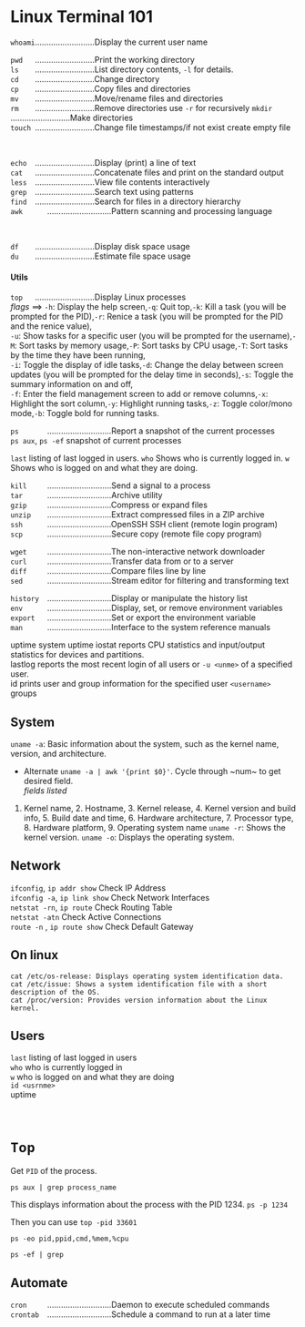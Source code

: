# Linux Terminal 101  

`whoami`..........................Display the current user name  

`pwd   `..........................Print the working directory  
`ls    `..........................List directory contents, `-l` for details.   
`cd    `..........................Change directory  
`cp    `..........................Copy files and directories  
`mv    `..........................Move/rename files and directories  
`rm    `..........................Remove directories  use `-r` for recursively
`mkdir `..........................Make directories  
`touch `..........................Change file timestamps/if not exist create empty file  

<br>   

`echo  `..........................Display (print) a line of text  
`cat   `..........................Concatenate files and print on the standard output  
`less  `..........................View file contents interactively  
`grep  `..........................Search text using patterns  
`find  `..........................Search for files in a directory hierarchy  
`awk      `............................Pattern scanning and processing language  

<br>

`df    `..........................Display disk space usage  
`du    `..........................Estimate file space usage  

#### Utils
`top   `..........................Display Linux processes    
    *flags* ==>
    `-h`: Display the help screen,`-q`: Quit top,`-k`: Kill a task (you will be prompted for the PID),`-r`: Renice a task (you will be prompted for the PID and the renice value),  
    `-u`: Show tasks for a specific user (you will be prompted for the username),`-M`: Sort tasks by memory usage,`-P`: Sort tasks by CPU usage,`-T`: Sort tasks by the time they have been running,  
    `-i`: Toggle the display of idle tasks,`-d`: Change the delay between screen updates (you will be prompted for the delay time in seconds),`-s`: Toggle the summary information on and off,  
    `-f`: Enter the field management screen to add or remove columns,`-x`: Highlight the sort column,`-y`: Highlight running tasks,`-z`: Toggle color/mono mode,`-b`: Toggle bold for running tasks.  


`ps       `............................Report a snapshot of the current processes  
`ps aux`, `ps -ef` snapshot of current processes  


`last` listing of last logged in users.
`who`  Shows who is currently logged in.
`w`    Shows who is logged on and what they are doing.  



`kill     `............................Send a signal to a process  
`tar      `............................Archive utility  
`gzip     `............................Compress or expand files  
`unzip    `............................Extract compressed files in a ZIP archive  
`ssh      `............................OpenSSH SSH client (remote login program)  
`scp      `............................Secure copy (remote file copy program)  

`wget     `............................The non-interactive network downloader  
`curl     `............................Transfer data from or to a server  
`diff     `............................Compare files line by line  
`sed      `............................Stream editor for filtering and transforming text  

`history  `............................Display or manipulate the history list  
`env      `............................Display, set, or remove environment variables  
`export   `............................Set or export the environment variable  
`man      `............................Interface to the system reference manuals  


uptime system uptime
iostat reports CPU statistics and input/output statistics for devices and partitions.    
lastlog reports the most recent login of all users or `-u <unme>` of a specified user.  
id prints user and group information for the specified user `<username>`
groups

## System  
`uname -a`: Basic information about the system, such as the kernel name, version, and architecture. 
- Alternate `uname -a | awk '{print $0}'`. Cycle through ~num~ to get desired field.   
*fields listed* 
1. Kernel name, 2. Hostname, 3. Kernel release, 4. Kernel version and build info, 5. Build date and time, 6. Hardware architecture, 7. Processor type, 8. Hardware platform, 9. Operating system name
`uname -r`: Shows the kernel version.
`uname -o`: Displays the operating system.


## Network    
`ifconfig`, `ip addr show`  Check IP Address   
`ifconfig -a`, `ip link show` Check Network Interfaces    
`netstat -rn`, `ip route` Check Routing Table      
`netstat -atn` Check Active Connections    
`route -n` , `ip route show`  Check Default Gateway    


## On linux     
```    
cat /etc/os-release: Displays operating system identification data.
cat /etc/issue: Shows a system identification file with a short description of the OS.
cat /proc/version: Provides version information about the Linux kernel.
```    

## Users 
`last` listing of last logged in users   
`who` who is currently logged in  
`w` who is logged on and what they are doing  
`id <usrnme>`  
uptime

<br>

# `Top`  
Get `PID` of the process.   
```
ps aux | grep process_name  
```     

This displays information about the process with the PID 1234. `ps -p 1234`  

Then you can use `top -pid 33601`



```
ps -eo pid,ppid,cmd,%mem,%cpu

ps -ef | grep
```


## Automate
`cron     `............................Daemon to execute scheduled commands  
`crontab  `............................Schedule a command to run at a later time  
